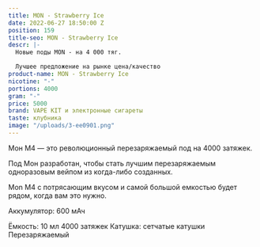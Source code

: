 ```yaml
---
title: MON - Strawberry Ice
date: 2022-06-27 18:50:00 Z
position: 159
title-seo: MON - Strawberry Ice
descr: |-
  Новые поды MON - на 4 000 тяг.

  Лучшее предложение на рынке цена/качество
product-name: MON - Strawberry Ice
nicotine: "-"
portions: 4000
gram: "-"
price: 5000
brand: VAPE KIT и электронные сигареты
taste: клубника
image: "/uploads/3-ee0901.png"
---
```


Мон M4 — это революционный перезаряжаемый под на 4000 затяжек.

Под Мон разработан, чтобы стать лучшим перезаряжаемым одноразовым вейпом из когда-либо созданных. 

Mon M4 с потрясающим вкусом и самой большой емкостью будет рядом, когда вам это нужно.

Аккумулятор: 600 мАч

Ёмкость: 10 мл
4000 затяжек
Катушка: сетчатые катушки
Перезаряжаемый
